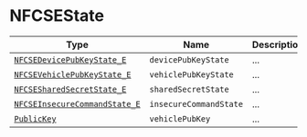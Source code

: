 # NFCSEState

Type|Name|Description|Repeated?
-|-|-|-
[`NFCSEDevicePubKeyState_E`](../enums/nfcsedevpubkstate_e)|`devicePubKeyState`|...|no
[`NFCSEVehiclePubKeyState_E`](../enums/nfcsevehpubkstate_e)|`vehiclePubKeyState`|...|no
[`NFCSESharedSecretState_E`](../enums/nfcsesharedsecstate_e)|`sharedSecretState`|...|no
[`NFCSEInsecureCommandState_E`](../enums/nfcseiseccmdstate_e)|`insecureCommandState`|...|no
[`PublicKey`](publickey)|`vehiclePubKey`|...|no